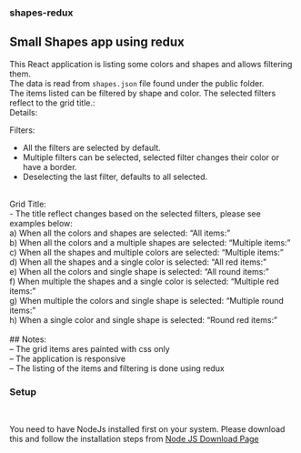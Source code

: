 ### shapes-redux
## Small Shapes app using redux

This React application is listing some colors and shapes and allows filtering them. <br />
The data is read from `shapes.json` file found under the public folder. <br />
The items listed can be filtered by shape and color. The selected filters reflect to the grid title.:
<br />
Details:


Filters: <br />
- All the filters are selected by default. <br />
- Multiple filters can be selected, selected filter changes their color or
have a border.<br />
- Deselecting the last filter, defaults to all selected.
<br />
Grid Title: <br />
- The title reflect changes based on the selected filters, please see
examples below: <br />
a) When all the colors and shapes are selected: “All items:” <br />
b) When all the colors and a multiple shapes are selected: “Multiple
items:” <br />
c) When all the shapes and multiple colors are selected: “Multiple items:” <br />
d) When all the shapes and a single color is selected: “All red items:” <br />
e) When all the colors and single shape is selected: “All round items:” <br />
f) When multiple the shapes and a single color is selected: “Multiple red
items:” <br />
g) When multiple the colors and single shape is selected: “Multiple round
items:” <br />
h) When a single color and single shape is selected: “Round red items:” <br />
 <br />
## Notes: <br />
– The grid items ares painted with css only <br />
– The application is responsive <br />
– The listing of the items and filtering is done using redux <br />

### Setup <br />

 <br />
 
 You need to have NodeJs installed first on your system. Please download this and follow the installation steps from [Node JS Download Page](https://nodejs.org/en/download/)
 
